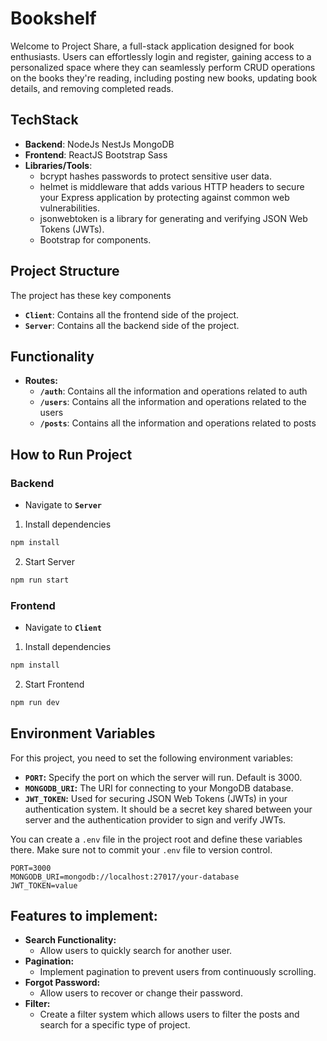 # Bookshelf
Welcome to Project Share, a full-stack application designed for book enthusiasts. Users can effortlessly login and register, gaining access to a personalized space where they can seamlessly perform CRUD operations on the books they're reading, including posting new books, updating book details, and removing completed reads.

## TechStack
- __Backend__: NodeJs NestJs MongoDB
- __Frontend__: ReactJS Bootstrap Sass
- __Libraries/Tools__:
    - bcrypt hashes passwords to protect sensitive user data. 
    - helmet is middleware that adds various HTTP headers to secure your Express application by protecting against common web vulnerabilities.
    - jsonwebtoken is a library for generating and verifying JSON Web Tokens (JWTs).
    - Bootstrap for components.

## Project Structure
The project has these key components
- __`Client`__: Contains all the frontend side of the project.
- __`Server`__: Contains all the backend side of the project.

## Functionality
- __Routes:__
    - __`/auth`__: Contains all the information and operations related to auth
    - __`/users`__: Contains all the information and operations related to the users
    - __`/posts`__: Contains all the information and operations related to posts
 
## How to Run Project
### Backend
  - Navigate to __`Server`__

  1. Install dependencies

   ```sh
   npm install
   ```

  2. Start Server
  
   ```sh
   npm run start
   ```
### Frontend
  - Navigate to __`Client`__

  1. Install dependencies

   ```sh
   npm install
   ```

  2. Start Frontend
  
   ```sh
   npm run dev
   ```

## Environment Variables

For this project, you need to set the following environment variables:

- **`PORT`:** Specify the port on which the server will run. Default is 3000.
- **`MONGODB_URI`:** The URI for connecting to your MongoDB database.
- **`JWT_TOKEN`:** Used for securing JSON Web Tokens (JWTs) in your authentication system. It should be a secret key shared between your server and the authentication provider to sign and verify JWTs.

You can create a `.env` file in the project root and define these variables there. Make sure not to commit your `.env` file to version control.

```env
PORT=3000
MONGODB_URI=mongodb://localhost:27017/your-database
JWT_TOKEN=value
```

## Features to implement:
- __Search Functionality:__
    - Allow users to quickly search for another user.
- __Pagination:__
    - Implement pagination to prevent users from continuously scrolling.
- __Forgot Password:__
    - Allow users to recover or change their password.
- __Filter:__
    - Create a filter system which allows users to filter the posts and search for a specific type of project.
